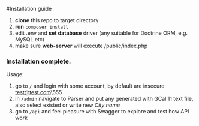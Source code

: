 #Installation guide

1. **clone** this repo to target directory
2. **run** `composer install`
3. edit .env and **set database** driver (any suitable for Doctrine ORM, e.g. MySQL etc)
4. make sure **web-server** will execute /public/index.php
### Installation complete.

Usage:
1. go to `/` and login with some account, by default are insecure test@test.com\555
2. in `/admin` navigate to Parser and put any generated with GCal 11 text file, also select existed or write new _City name_
3. go to `/api` and feel pleasure with Swagger to explore and test how API work
